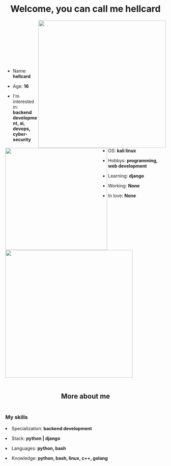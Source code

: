 <h1 align="center">Welcome, you can call me hellcard</h1>
<img align="right" src="https://github.com/hellcard/hellcard/blob/main/assets/arlecchino_main.jpg" width="400" />
<img align="left" src="https://github.com/hellcard/hellcard/blob/main/assets/about_me.jpg" width="320" />
<br> <br> <br> <br> <br> <br> <br> <br>

- Name: **hellcard**

- Age: **16**

- I'm interested in: **backend development, ai, devops, cyber-security**

- OS: **kali linux**
  
- Hobbys: **programming, web development**

- Learning: **django**

- Working: **None**

- In love: **None**


<img src="https://github-readme-stats.vercel.app/api?username=hellcard&show_icons=true&theme=shadow_red&hide_border=true" width="400">
<br> <br>
<h2 align="center">More about me</h2>
<h3 align="left"><br>My skills</h3>
 <p align="left"><li> Specialization: <b>backend development</b> <br> </p>
 <p align="left"><li> Stack: <b>python | django</b> <br> </p>
 <p align="left"><li> Languages: <b>python, bash</b> <br> </p>
 <p align="left"><li> Knowledge: <b>python, bash, linux, c++, golang</b> <br> </p>
